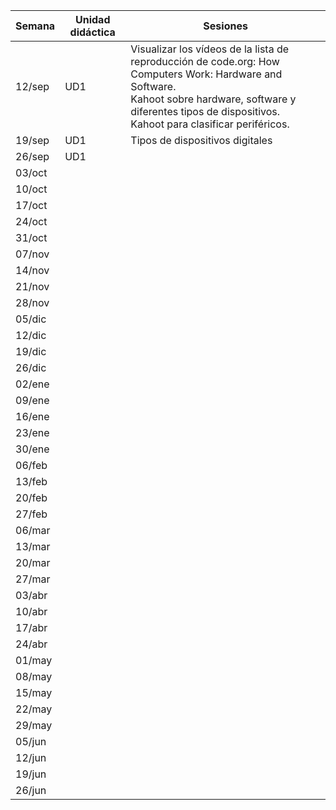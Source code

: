 | Semana | Unidad didáctica | Sesiones                                                                                                                                                                                                                |
| ------ | ---------------- | ----------------------------------------------------------------------------------------------------------------------------------------------------------------------------------------------------------------------- |
| 12/sep | UD1              | Visualizar los vídeos de la lista de reproducción de code.org: How Computers Work: Hardware and Software.<br>Kahoot sobre hardware, software y diferentes tipos de dispositivos.<br>Kahoot para clasificar periféricos. |
| 19/sep | UD1              | Tipos de dispositivos digitales                                                                                                                                                                                         |
| 26/sep | UD1              |                                                                                                                                                                                                                         |
| 03/oct |                  |                                                                                                                                                                                                                         |
| 10/oct |                  |                                                                                                                                                                                                                         |
| 17/oct |                  |                                                                                                                                                                                                                         |
| 24/oct |                  |                                                                                                                                                                                                                         |
| 31/oct |                  |                                                                                                                                                                                                                         |
| 07/nov |                  |                                                                                                                                                                                                                         |
| 14/nov |                  |                                                                                                                                                                                                                         |
| 21/nov |                  |                                                                                                                                                                                                                         |
| 28/nov |                  |                                                                                                                                                                                                                         |
| 05/dic |                  |                                                                                                                                                                                                                         |
| 12/dic |                  |                                                                                                                                                                                                                         |
| 19/dic |                  |                                                                                                                                                                                                                         |
| 26/dic |                  |                                                                                                                                                                                                                         |
| 02/ene |                  |                                                                                                                                                                                                                         |
| 09/ene |                  |                                                                                                                                                                                                                         |
| 16/ene |                  |                                                                                                                                                                                                                         |
| 23/ene |                  |                                                                                                                                                                                                                         |
| 30/ene |                  |                                                                                                                                                                                                                         |
| 06/feb |                  |                                                                                                                                                                                                                         |
| 13/feb |                  |                                                                                                                                                                                                                         |
| 20/feb |                  |                                                                                                                                                                                                                         |
| 27/feb |                  |                                                                                                                                                                                                                         |
| 06/mar |                  |                                                                                                                                                                                                                         |
| 13/mar |                  |                                                                                                                                                                                                                         |
| 20/mar |                  |                                                                                                                                                                                                                         |
| 27/mar |                  |                                                                                                                                                                                                                         |
| 03/abr |                  |                                                                                                                                                                                                                         |
| 10/abr |                  |                                                                                                                                                                                                                         |
| 17/abr |                  |                                                                                                                                                                                                                         |
| 24/abr |                  |                                                                                                                                                                                                                         |
| 01/may |                  |                                                                                                                                                                                                                         |
| 08/may |                  |                                                                                                                                                                                                                         |
| 15/may |                  |                                                                                                                                                                                                                         |
| 22/may |                  |                                                                                                                                                                                                                         |
| 29/may |                  |                                                                                                                                                                                                                         |
| 05/jun |                  |                                                                                                                                                                                                                         |
| 12/jun |                  |                                                                                                                                                                                                                         |
| 19/jun |                  |                                                                                                                                                                                                                         |
| 26/jun |                  |                                                                                                                                                                                                                         |
